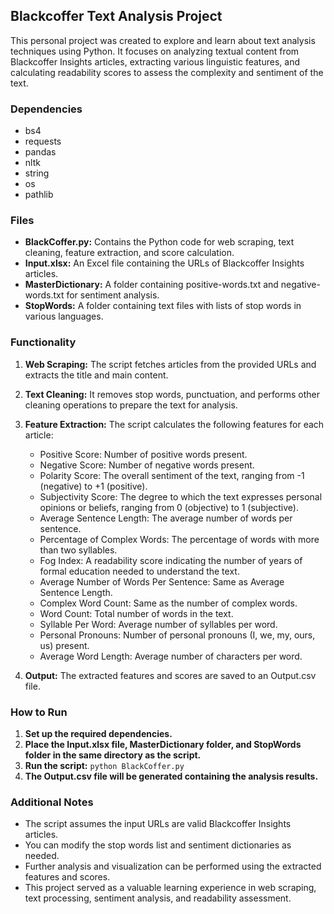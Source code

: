 ## Blackcoffer Text Analysis Project

This personal project was created to explore and learn about text analysis techniques using Python. It focuses on analyzing textual content from Blackcoffer Insights articles, extracting various linguistic features, and calculating readability scores to assess the complexity and sentiment of the text.

### Dependencies

* bs4
* requests
* pandas
* nltk
* string
* os
* pathlib

### Files

* **BlackCoffer.py:** Contains the Python code for web scraping, text cleaning, feature extraction, and score calculation.
* **Input.xlsx:** An Excel file containing the URLs of Blackcoffer Insights articles.
* **MasterDictionary:** A folder containing positive-words.txt and negative-words.txt for sentiment analysis.
* **StopWords:** A folder containing text files with lists of stop words in various languages.

### Functionality

1. **Web Scraping:** The script fetches articles from the provided URLs and extracts the title and main content.
2. **Text Cleaning:** It removes stop words, punctuation, and performs other cleaning operations to prepare the text for analysis.
3. **Feature Extraction:** The script calculates the following features for each article:
    * Positive Score: Number of positive words present.
    * Negative Score: Number of negative words present.
    * Polarity Score: The overall sentiment of the text, ranging from -1 (negative) to +1 (positive).
    * Subjectivity Score: The degree to which the text expresses personal opinions or beliefs, ranging from 0 (objective) to 1 (subjective).
    * Average Sentence Length: The average number of words per sentence.
    * Percentage of Complex Words: The percentage of words with more than two syllables.
    * Fog Index: A readability score indicating the number of years of formal education needed to understand the text.
    * Average Number of Words Per Sentence:  Same as Average Sentence Length.
    * Complex Word Count:  Same as the number of complex words.
    * Word Count: Total number of words in the text.
    * Syllable Per Word: Average number of syllables per word. 
    * Personal Pronouns: Number of personal pronouns (I, we, my, ours, us) present. 
    * Average Word Length:  Average number of characters per word.

4. **Output:** The extracted features and scores are saved to an Output.csv file.

### How to Run

1. **Set up the required dependencies.**
2. **Place the Input.xlsx file, MasterDictionary folder, and StopWords folder in the same directory as the script.**
3. **Run the script:** `python BlackCoffer.py`
4. **The Output.csv file will be generated containing the analysis results.**

### Additional Notes

* The script assumes the input URLs are valid Blackcoffer Insights articles.
* You can modify the stop words list and sentiment dictionaries as needed. 
* Further analysis and visualization can be performed using the extracted features and scores. 
* This project served as a valuable learning experience in web scraping, text processing, sentiment analysis, and readability assessment. 
